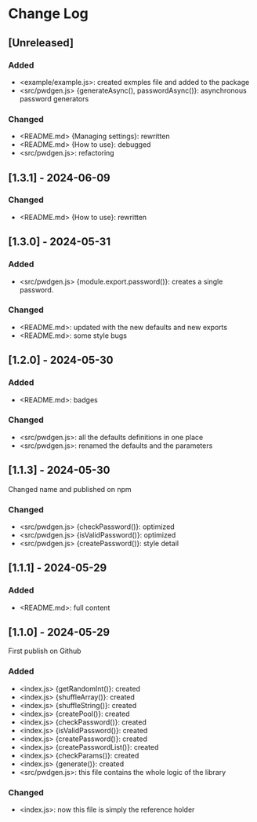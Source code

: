 # Change Log

<!--
## [Unreleased] | [major.minor.patch] - yyyy-mm-dd
### Added | Fixed | Changed | Removed | Deprecated | Security
- <filename> {section}: description
(example: https://gist.github.com/ThornDuke/64da76cd4a56b16492d5101691f6108f)
-->

## [Unreleased]

### Added

- <example/example.js>: created exmples file and added to the package
- <src/pwdgen.js> {generateAsync(), passwordAsync()}: asynchronous password generators

### Changed

- <README.md> {Managing settings}: rewritten
- <README.md> {How to use}: debugged
- <src/pwdgen.js>: refactoring

## [1.3.1] - 2024-06-09

### Changed

- <README.md> {How to use}: rewritten

## [1.3.0] - 2024-05-31

### Added

- <src/pwdgen.js> {module.export.password()}: creates a single password.

### Changed

- <README.md>: updated with the new defaults and new exports
- <README.md>: some style bugs

## [1.2.0] - 2024-05-30

### Added

- <README.md>: badges

### Changed

- <src/pwdgen.js>: all the defaults definitions in one place
- <src/pwdgen.js>: renamed the defaults and the parameters

## [1.1.3] - 2024-05-30

Changed name and published on npm

### Changed

- <src/pwdgen.js> {checkPassword()}: optimized
- <src/pwdgen.js> {isValidPassword()}: optimized
- <src/pwdgen.js> {createPassword()}: style detail

## [1.1.1] - 2024-05-29

### Added

- <README.md>: full content

## [1.1.0] - 2024-05-29

First publish on Github

### Added

- <index.js> {getRandomInt()}: created
- <index.js> {shuffleArray()}: created
- <index.js> {shuffleString()}: created
- <index.js> {createPool()}: created
- <index.js> {checkPassword()}: created
- <index.js> {isValidPassword()}: created
- <index.js> {createPassword()}: created
- <index.js> {createPasswordList()}: created
- <index.js> {checkParams()}: created
- <index.js> {generate()}: created
- <src/pwdgen.js>: this file contains the whole logic of the library

### Changed

- <index.js>: now this file is simply the reference holder
